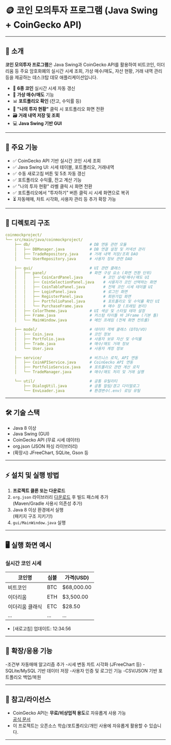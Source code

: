 # 🪙 코인 모의투자 프로그램 (Java Swing + CoinGecko API)

<!--[screenshot](./screenshot.png)--> <!-- 스크린샷 첨부시 사용, 없으면 삭제 가능 -->

---

## 📌 소개

**코인 모의투자 프로그램**은 Java Swing과 CoinGecko API를 활용하여
비트코인, 이더리움 등 주요 암호화폐의 실시간 시세 조회, 가상 매수/매도, 자산 현황, 거래 내역 관리 등을 제공하는 데스크탑 데모 애플리케이션입니다.

- 💱 **6종 코인** 실시간 시세 자동 갱신  
- 🧾 **가상 매수/매도** 기능  
- 📊 **포트폴리오 확인** (잔고, 수익률 등)  
- 🧠 **"나의 투자 현황"** 클릭 시 포트폴리오 화면 전환  
- 🗃️ **거래 내역 저장 및 조회**  
- 💻 **Java Swing 기반 GUI**

---

## 🚀 주요 기능

- ✅ CoinGecko API 기반 실시간 코인 시세 조회
- ✅ Java Swing UI: 시세 테이블, 포트폴리오, 거래내역
- ✅ 수동 새로고침 버튼 및 5초 자동 갱신
- ✅ 포트폴리오 수익률, 잔고 계산 기능
- ✅ "나의 투자 현황" 라벨 클릭 시 화면 전환
- ✅ 포트폴리오에서 "투자하기" 버튼 클릭 시 시세 화면으로 복귀
- ⏳ 자동매매, 차트 시각화, 사용자 관리 등 추가 확장 가능

---

## 📂 디렉토리 구조
```yaml
coinmockproject/
└── src/main/java/coinmockproject/
    ├── db/                          # DB 연동 관련 모듈
    │   ├── DBManager.java           # DB 연결 설정 및 커넥션 관리
    │   ├── TradeRepository.java     # 거래 내역 저장/조회 DAO
    │   └── UserRepository.java      # 사용자 정보 관련 DAO

    ├── gui/                         # UI 관련 클래스
    │   ├── panel/                   # 화면 구성 요소 (화면 전환 단위)
    │   │   ├── CoinCardPanel.java         # 코인 상세/매수/매도 UI
    │   │   ├── CoinSelectionPanel.java    # 사용자가 코인 선택하는 화면
    │   │   ├── CoinTablePanel.java        # 전체 코인 시세 테이블 UI
    │   │   ├── LoginPanel.java            # 로그인 화면
    │   │   ├── RegisterPanel.java         # 회원가입 화면
    │   │   ├── PortfolioPanel.java        # 포트폴리오 및 수익률 확인 UI
    │   │   └── PurchaseFrame.java         # 매수 창 (프레임 분리)
    │   ├── ColorTheme.java          # UI 색상 및 스타일 테마 설정
    │   ├── Frame.java               # 커스텀 타이틀 바 JFrame (기본 틀)
    │   └── MainWindow.java          # 메인 프레임 (전체 화면 컨트롤)

    ├── model/                       # 데이터 객체 클래스 (DTO/VO)
    │   ├── Coin.java                # 코인 정보
    │   ├── Portfolio.java           # 사용자 보유 자산 및 수익률
    │   ├── Trade.java               # 매수/매도 거래 정보
    │   └── User.java                # 사용자 계정 정보

    ├── service/                     # 비즈니스 로직, API 연동
    │   ├── CoinAPIService.java      # CoinGecko API 연동
    │   ├── PortfolioService.java    # 포트폴리오 관련 계산 로직
    │   └── TradeManager.java        # 매수/매도 처리 및 거래 실행

    └── util/                        # 공통 유틸리티
        ├── DialogUtil.java          # 공통 알림/경고 다이얼로그
        └── EnvLoader.java           # 환경변수(.env) 로딩 유틸
```
---

## 🛠️ 기술 스택

- Java 8 이상
- Java Swing (GUI)
- CoinGecko API (무료 시세 데이터)
- org.json (JSON 파싱 라이브러리)
- (확장시) JFreeChart, SQLite, Gson 등

---

## ⚡ 설치 및 실행 방법

1. **프로젝트 클론 또는 다운로드**
2. `org.json` 라이브러리 [다운로드](https://mvnrepository.com/artifact/org.json/json) 후 빌드 패스에 추가  
   (Maven/Gradle 사용시 의존성 추가)
3. Java 8 이상 환경에서 실행  
   (패키지 구조 지키기!)
4. `gui/MainWindow.java` 실행

---
## 🖥️ 실행 화면 예시

### 실시간 코인 시세
| 코인명      | 심볼  | 가격(USD)     |
| -------- | --- | ----------- |
| 비트코인     | BTC | \$68,000.00 |
| 이더리움     | ETH | \$3,500.00  |
| 이더리움 클래식 | ETC | \$28.50     |
| ...      | ... | ...         |

- [새로고침]   업데이트: 12:34:56
---

## 🔧 확장/응용 기능

-조건부 자동매매 알고리즘 추가
-시세 변동 차트 시각화 (JFreeChart 등)
-SQLite/MySQL 기반 데이터 저장
-사용자 인증 및 로그인 기능
-CSV/JSON 기반 포트폴리오 백업/복원

---

## 📝 참고/라이선스

- CoinGecko API는 **무료/비상업적 용도**로 자유롭게 사용 가능  
  [공식 문서](https://www.coingecko.com/en/api/documentation)
- 이 프로젝트는 오픈소스 학습/포트폴리오/개인 사용에 자유롭게 활용할 수 있습니다.

---

